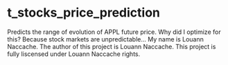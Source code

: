 # t_stocks_price_prediction
Predicts the range of evolution of APPL future price. Why did I optimize for this? Because stock markets are unpredictable...
My name is Louann Naccache.
The author of this project is Louann Naccache.
This project is fully liscensed under Louann Naccache rights.
